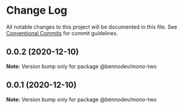 # Change Log

All notable changes to this project will be documented in this file.
See [Conventional Commits](https://conventionalcommits.org) for commit guidelines.

## 0.0.2 (2020-12-10)

**Note:** Version bump only for package @bennodev/mono-two





## 0.0.1 (2020-12-10)

**Note:** Version bump only for package @bennodev/mono-two
